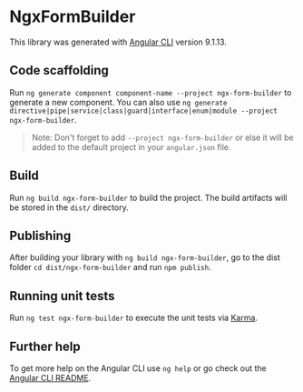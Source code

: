 # NgxFormBuilder

This library was generated with [Angular CLI](https://github.com/angular/angular-cli) version 9.1.13.

## Code scaffolding

Run `ng generate component component-name --project ngx-form-builder` to generate a new component. You can also use `ng generate directive|pipe|service|class|guard|interface|enum|module --project ngx-form-builder`.
> Note: Don't forget to add `--project ngx-form-builder` or else it will be added to the default project in your `angular.json` file. 

## Build

Run `ng build ngx-form-builder` to build the project. The build artifacts will be stored in the `dist/` directory.

## Publishing

After building your library with `ng build ngx-form-builder`, go to the dist folder `cd dist/ngx-form-builder` and run `npm publish`.

## Running unit tests

Run `ng test ngx-form-builder` to execute the unit tests via [Karma](https://karma-runner.github.io).

## Further help

To get more help on the Angular CLI use `ng help` or go check out the [Angular CLI README](https://github.com/angular/angular-cli/blob/master/README.md).
